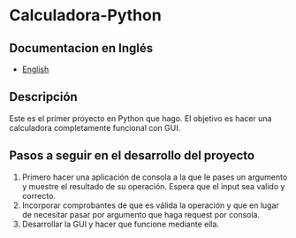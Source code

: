 # Calculadora-Python

## Documentacion en Inglés

- [English](README_EN.md)

## Descripción

Este es el primer proyecto en Python que hago. El objetivo es hacer una calculadora completamente funcional con GUI.

## Pasos a seguir en el desarrollo del proyecto

1. Primero hacer una aplicación de consola a la que le pases un argumento y muestre el resultado de su operación. Espera que el input sea valido y correcto.
2. Incorporar comprobantes de que es válida la operación y que en lugar de necesitar pasar por argumento que haga request por consola.
3. Desarrollar la GUI y hacer que funcione mediante ella.
